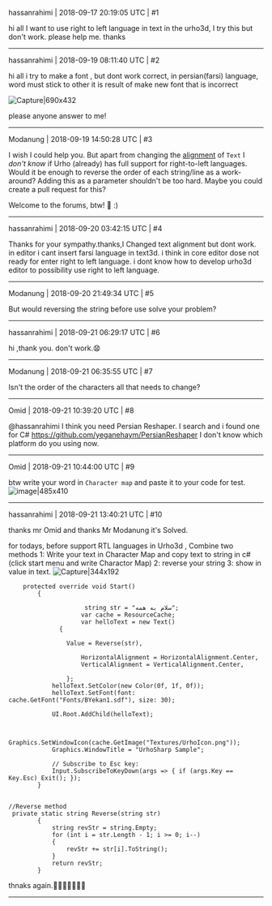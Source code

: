 hassanrahimi | 2018-09-17 20:19:05 UTC | #1

hi all 
I want to use right to left language in text in the urho3d, I try this but don't work. 
please help me. 
thanks

-------------------------

hassanrahimi | 2018-09-19 08:11:40 UTC | #2

hi all i try to make a font , but dont work correct, in persian(farsi) language, word must stick to other
it is result of make new font that is incorrect

![Capture|690x432](upload://a5lhrQMc5e7yHE2qKLGdPlEKsTi.png) 



please anyone answer to me!

-------------------------

Modanung | 2018-09-19 14:50:28 UTC | #3

I wish I could help you. But apart from changing the [alignment](https://urho3d.github.io/documentation/HEAD/class_urho3_d_1_1_text.html#a1582bfb8d06d3c7675681ed2475b8756) of `Text` I _don't know_ if Urho (already) has full support for right-to-left languages.
Would it be enough to reverse the order of each string/line as a work-around? Adding this as a parameter shouldn't be too hard. Maybe you could create a pull request for this?

Welcome to the forums, btw! :confetti_ball: :)

-------------------------

hassanrahimi | 2018-09-20 03:42:15 UTC | #4

Thanks for your sympathy.thanks,I Changed text alignment but dont work.
in editor i cant insert farsi language in text3d.
i think in core editor dose not ready for enter right to left language.
i dont know how to develop urho3d editor to possibility use right to left language.

-------------------------

Modanung | 2018-09-20 21:49:34 UTC | #5

But would reversing the string before use solve your problem?

-------------------------

hassanrahimi | 2018-09-21 06:29:17 UTC | #6

hi ,thank you.
don't work.😧

-------------------------

Modanung | 2018-09-21 06:35:55 UTC | #7

Isn't the order of the characters all that needs to change?

-------------------------

Omid | 2018-09-21 10:39:20 UTC | #8

@hassanrahimi I think you need Persian Reshaper.
I search and i found one for C#
https://github.com/yeganehaym/PersianReshaper 
I don't know which platform do you using now.

-------------------------

Omid | 2018-09-21 10:44:00 UTC | #9

btw write your word in `Character map` and paste it to your code for test.
![image|485x410](upload://yGT1LMvJfS2nGLlpNIcvNAGFnxU.png)

-------------------------

hassanrahimi | 2018-09-21 13:40:21 UTC | #10

thanks mr Omid and thanks Mr Modanung 
it's Solved.

for todays, before support RTL languages in Urho3d , Combine two methods 
1: Write your text in Character Map and copy text to string in c#(click start menu and write Charactor Map)
2: reverse your string
3: show in value in text.
![Capture|344x192](upload://qEtY1yRd2K3oy63mUPitlY5gnjA.png) 
```
    protected override void Start()
		{

                     string str = "ﺳﻠﺎﻡ ﺑﻪ ﻫﻤﻪ";   
                    var cache = ResourceCache;
                    var helloText = new Text()
              {
                
                Value = Reverse(str),
             
					HorizontalAlignment = HorizontalAlignment.Center,
					VerticalAlignment = VerticalAlignment.Center,                    
                    
				};
			helloText.SetColor(new Color(0f, 1f, 0f));
			helloText.SetFont(font: cache.GetFont("Fonts/BYekan1.sdf"), size: 30);
            
            UI.Root.AddChild(helloText);
            
			
			Graphics.SetWindowIcon(cache.GetImage("Textures/UrhoIcon.png"));
			Graphics.WindowTitle = "UrhoSharp Sample";

			// Subscribe to Esc key:
			Input.SubscribeToKeyDown(args => { if (args.Key == Key.Esc) Exit(); });
		}


//Reverse method
 private static string Reverse(string str)
        {
            string revStr = string.Empty;
            for (int i = str.Length - 1; i >= 0; i--)
            {
                revStr += str[i].ToString();
            }
            return revStr;
        }
```
thnaks again.:sunflower::sunflower::sunflower::sunflower::confetti_ball::tada::confetti_ball:

-------------------------

